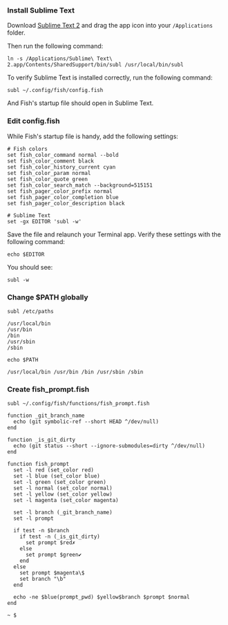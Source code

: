 ### Install Sublime Text

Download [Sublime Text 2](http://www.sublimetext.com/2) and drag the app icon into your `/Applications` folder.

Then run the following command:

```
ln -s /Applications/Sublime\ Text\ 2.app/Contents/SharedSupport/bin/subl /usr/local/bin/subl
```

To verify Sublime Text is installed correctly, run the following command:

```
subl ~/.config/fish/config.fish
```

And Fish's startup file should open in Sublime Text.


### Edit config.fish

While Fish's startup file is handy, add the following settings:

```
# Fish colors
set fish_color_command normal --bold
set fish_color_comment black
set fish_color_history_current cyan
set fish_color_param normal
set fish_color_quote green
set fish_color_search_match --background=515151
set fish_pager_color_prefix normal
set fish_pager_color_completion blue
set fish_pager_color_description black

# Sublime Text
set -gx EDITOR 'subl -w'
```

Save the file and relaunch your Terminal app. Verify these settings with the following command:

```
echo $EDITOR
```

You should see:

```
subl -w
```

### Change $PATH globally

```
subl /etc/paths
```

```
/usr/local/bin
/usr/bin
/bin
/usr/sbin
/sbin
```

```
echo $PATH
```

```
/usr/local/bin /usr/bin /bin /usr/sbin /sbin
```


### Create fish_prompt.fish

```
subl ~/.config/fish/functions/fish_prompt.fish
```

```
function _git_branch_name
  echo (git symbolic-ref --short HEAD ^/dev/null)
end

function _is_git_dirty
  echo (git status --short --ignore-submodules=dirty ^/dev/null)
end

function fish_prompt
  set -l red (set_color red)
  set -l blue (set_color blue)
  set -l green (set_color green)
  set -l normal (set_color normal)
  set -l yellow (set_color yellow)
  set -l magenta (set_color magenta)

  set -l branch (_git_branch_name)
  set -l prompt

  if test -n $branch
    if test -n (_is_git_dirty)
      set prompt $red✗
    else
      set prompt $green✔
    end
  else
    set prompt $magenta\$
    set branch "\b"
  end

  echo -ne $blue(prompt_pwd) $yellow$branch $prompt $normal
end
```

```
~ $
```
